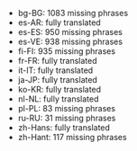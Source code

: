 - bg-BG: 1083 missing phrases
- es-AR: fully translated
- es-ES: 950 missing phrases
- es-VE: 938 missing phrases
- fi-FI: 935 missing phrases
- fr-FR: fully translated
- it-IT: fully translated
- ja-JP: fully translated
- ko-KR: fully translated
- nl-NL: fully translated
- pl-PL: 83 missing phrases
- ru-RU: 31 missing phrases
- zh-Hans: fully translated
- zh-Hant: 117 missing phrases
